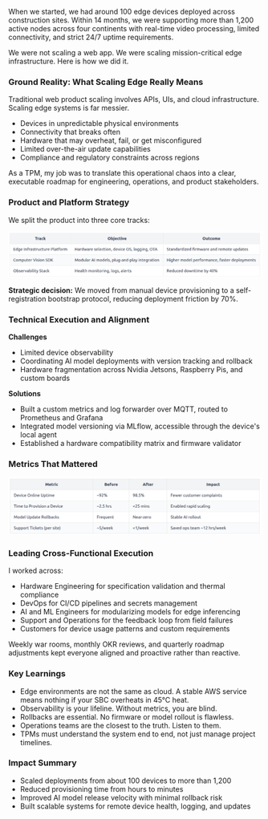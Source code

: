 When we started, we had around 100 edge devices deployed across construction sites. Within 14 months, we were supporting more than 1,200 active nodes across four continents with real-time video processing, limited connectivity, and strict 24/7 uptime requirements.

We were not scaling a web app. We were scaling mission-critical edge infrastructure. Here is how we did it.

### Ground Reality: What Scaling Edge Really Means

Traditional web product scaling involves APIs, UIs, and cloud infrastructure. Scaling edge systems is far messier.

- Devices in unpredictable physical environments  
- Connectivity that breaks often  
- Hardware that may overheat, fail, or get misconfigured  
- Limited over-the-air update capabilities  
- Compliance and regulatory constraints across regions  

As a TPM, my job was to translate this operational chaos into a clear, executable roadmap for engineering, operations, and product stakeholders.

### Product and Platform Strategy

We split the product into three core tracks:

![Move Right Icon](/assets/table/1-1-table.png)

**Strategic decision:** We moved from manual device provisioning to a self-registration bootstrap protocol, reducing deployment friction by 70%.

### Technical Execution and Alignment

**Challenges**

- Limited device observability  
- Coordinating AI model deployments with version tracking and rollback  
- Hardware fragmentation across Nvidia Jetsons, Raspberry Pis, and custom boards  

**Solutions**

- Built a custom metrics and log forwarder over MQTT, routed to Prometheus and Grafana  
- Integrated model versioning via MLflow, accessible through the device's local agent  
- Established a hardware compatibility matrix and firmware validator  

### Metrics That Mattered

![Move Right Icon](/assets/table/1-table.png)

### Leading Cross-Functional Execution

I worked across:

- Hardware Engineering for specification validation and thermal compliance  
- DevOps for CI/CD pipelines and secrets management  
- AI and ML Engineers for modularizing models for edge inferencing  
- Support and Operations for the feedback loop from field failures  
- Customers for device usage patterns and custom requirements  

Weekly war rooms, monthly OKR reviews, and quarterly roadmap adjustments kept everyone aligned and proactive rather than reactive.

### Key Learnings

- Edge environments are not the same as cloud. A stable AWS service means nothing if your SBC overheats in 45°C heat.  
- Observability is your lifeline. Without metrics, you are blind.  
- Rollbacks are essential. No firmware or model rollout is flawless.  
- Operations teams are the closest to the truth. Listen to them.  
- TPMs must understand the system end to end, not just manage project timelines.  

### Impact Summary

- Scaled deployments from about 100 devices to more than 1,200  
- Reduced provisioning time from hours to minutes  
- Improved AI model release velocity with minimal rollback risk  
- Built scalable systems for remote device health, logging, and updates
